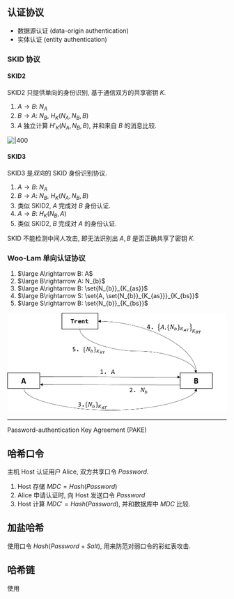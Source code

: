 ## 认证协议

- 数据源认证 (data-origin authentication)
- 实体认证 (entity authentication)

### SKID 协议

#### SKID2

SKID2 只提供单向的身份识别, 基于通信双方的共享密钥 $K$.

1. $A\rightarrow B:\ N_{A}$
2. $B\rightarrow A:\ N_{B},\ H_{K}(N_{A},N_{B},B)$
3. $A$ 独立计算 $H'_{K}(N_{A},N_{B},B)$, 并和来自 $B$ 的消息比较.

![|400](../../../attach/Pasted%20image%2020240611115541.png)

#### SKID3

SKID3 是*双向*的 SKID 身份识别协议.

1. $A\rightarrow B:\ N_{A}$
2. $B\rightarrow A:\ N_{B},\ H_{K}(N_{A},N_{B},B)$
3. 类似 SKID2, $A$ 完成对 $B$ 身份认证.
4. $A\rightarrow B:\ H_{K}(N_{B},A)$
5. 类似 SKID2, $B$ 完成对 $A$ 的身份认证.

SKID 不能检测中间人攻击, 即无法识别出 $A, B$ 是否正确共享了密钥 $K$. 

### Woo-Lam 单向认证协议

1. $\large A\rightarrow B: A$
2. $\large B\rightarrow A: N_{b}$
3. $\large A\rightarrow B: \set{N_{b}}_{K_{as}}$
4. $\large B\rightarrow S: \set{A, \set{N_{b}}_{K_{as}}}_{K_{bs}}$
7. $\large S\rightarrow B: \set{N_{b}}_{K_{bs}}$

![|450](../../attach/Pasted%20image%2020240611115428.png)

***

Password-authentication Key Agreement (PAKE)

## 哈希口令

主机 Host 认证用户 Alice, 双方共享口令 $Password$. 

1. Host 存储 $MDC=Hash(Password)$
2. Alice 申请认证时, 向 Host 发送口令 $Password$
3. Host 计算 $MDC'=Hash(Password)$, 并和数据库中 $MDC$ 比较.

## 加盐哈希

使用口令 $Hash(Password\ +\ Salt)$, 用来防范对弱口令的彩虹表攻击.

## 哈希链

使用 
